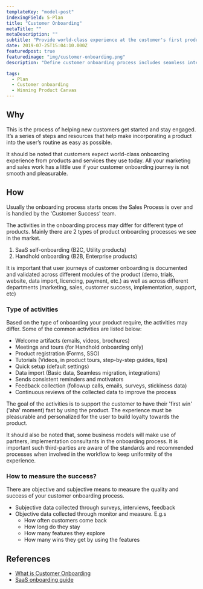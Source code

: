 ```yaml
---
templateKey: "model-post"
indexingField: 5-Plan
title: "Customer Onboarding"
metaTitle: ""
metaDescription: ""
subtitle: "Provide world-class experience at the customer's first product touch-point"
date: 2019-07-25T15:04:10.000Z
featuredpost: true
featuredimage: "img/customer-onboarding.png"
description: "Define customer onboarding process includes seamless integration across modules such as websites, demos, trials, licensing, payments, data migrations, resource provisioning, etc."

tags:
  - Plan
  - Customer onboarding
  - Winning Product Canvas
---
```



## Why

This is the process of helping new customers get started and stay engaged. It’s a series of steps and resources that help make incorporating a product into the user’s routine as easy as possible. 

It should be noted that customers expect world-class onboarding experience from products and services they use today. All your marketing and sales work has a little use if your customer onboarding journey is not smooth and pleasurable. 

## How

Usually the onboarding process starts onces the Sales Process is over and is handled by the 'Customer Success' team.

The activities in the onboarding process may differ for different type of products. Mainly there are 2 types of product onboarding processes we see in the market.

1. SaaS self-onboarding (B2C, Utility products)
2. Handhold onboarding (B2B, Enterprise products)

It is important that user journeys of customer onboarding is documented and validated across different modules of the product (demo, trials, website, data import, licencing, payment, etc.) as well as across different departments (marketing, sales, customer success, implementation, support, etc)

### Type of activities

Based on the type of onboarding your product require, the activities may differ. Some of the common activities are listed below:
 - Welcome artifacts (emails, videos, brochures)
 - Meetings and tours (for Handhold onboarding only)
 - Product registration (Forms, SSO)
 - Tutorials (Videos, in product tours, step-by-step guides, tips)
 - Quick setup (default settings)
 - Data import (Basic data, Seamless migration, integrations)
 - Sends consistent reminders and motivators
 - Feedback collection (followup calls, emails, surveys, stickiness data)
 - Continuous reviews of the collected data to improve the process

The goal of the activities is to support the customer to have their 'first win' ('aha' moment) fast by using the product. The experience must be pleasurable and personalized for the user to build loyalty towards the product.

It should also be noted that, some business models will make use of partners, implementation consultants in the onboarding process. It is important such third-parties are aware of the standards and recommended processes when involved in the workflow to keep uniformity of the experience.

### How to measure the success?
There are objective and subjective means to measure the quality and success of your customer onboarding process.
 - Subjective data collected through surveys, interviews, feedback 
 - Objective data collected through monitor and measure. E.g.s
   - How often customers come back
   - How long do they stay
   - How many features they explore
   - How many wins they get by using the features

## References
 - [What is Customer Onboarding](https://tallyfy.com/definition-customer-onboarding/)
 - [SaaS onboarding guide](https://blog.chartmogul.com/a-guide-to-saas-customer-onboarding/)